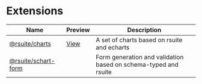 # Extensions



| Name                               | Preview             | Description                                                     |
| ---------------------------------- | ------------------- | --------------------------------------------------------------- |
| [@rsuite/charts][charts]           | [View][charts-docs] | A set of charts based on rsuite and echarts                     |
| [@rsuite/schart-form][schart-form] |                     | Form generation and validation based on schema-typed and rsuite |



[schart-form]:https://github.com/rsuite/schema-form
[charts]: https://github.com/rsuite/charts
[charts-docs]: https://charts.rsuitejs.com/
